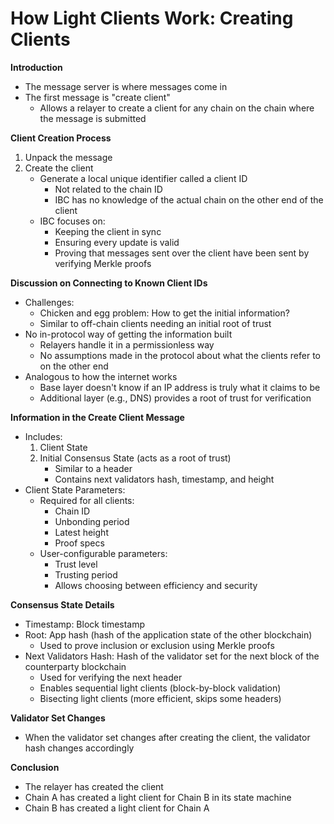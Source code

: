 
# How Light Clients Work: Creating Clients

**Introduction**
- The message server is where messages come in
- The first message is "create client"
  - Allows a relayer to create a client for any chain on the chain where the message is submitted

**Client Creation Process**
1. Unpack the message
2. Create the client
   - Generate a local unique identifier called a client ID
     - Not related to the chain ID
     - IBC has no knowledge of the actual chain on the other end of the client
   - IBC focuses on:
     - Keeping the client in sync
     - Ensuring every update is valid
     - Proving that messages sent over the client have been sent by verifying Merkle proofs

**Discussion on Connecting to Known Client IDs**
- Challenges:
  - Chicken and egg problem: How to get the initial information?
  - Similar to off-chain clients needing an initial root of trust
- No in-protocol way of getting the information built
  - Relayers handle it in a permissionless way
  - No assumptions made in the protocol about what the clients refer to on the other end
- Analogous to how the internet works
  - Base layer doesn't know if an IP address is truly what it claims to be
  - Additional layer (e.g., DNS) provides a root of trust for verification

**Information in the Create Client Message**
- Includes:
  1. Client State
  2. Initial Consensus State (acts as a root of trust)
     - Similar to a header
     - Contains next validators hash, timestamp, and height
- Client State Parameters:
  - Required for all clients:
    - Chain ID
    - Unbonding period
    - Latest height
    - Proof specs
  - User-configurable parameters:
    - Trust level
    - Trusting period
    - Allows choosing between efficiency and security

**Consensus State Details**
- Timestamp: Block timestamp
- Root: App hash (hash of the application state of the other blockchain)
  - Used to prove inclusion or exclusion using Merkle proofs
- Next Validators Hash: Hash of the validator set for the next block of the counterparty blockchain
  - Used for verifying the next header
  - Enables sequential light clients (block-by-block validation)
  - Bisecting light clients (more efficient, skips some headers)

**Validator Set Changes**
- When the validator set changes after creating the client, the validator hash changes accordingly

**Conclusion**
- The relayer has created the client
- Chain A has created a light client for Chain B in its state machine
- Chain B has created a light client for Chain A